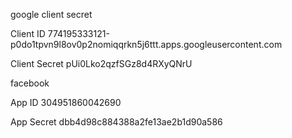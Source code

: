 
google client secret

Client ID
774195333121-p0do1tpvn9l8ov0p2nomiqqrkn5j6ttt.apps.googleusercontent.com

Client Secret
pUi0Lko2qzfSGz8d4RXyQNrU


facebook 

App ID
304951860042690

App Secret
dbb4d98c884388a2fe13ae2b1d90a586